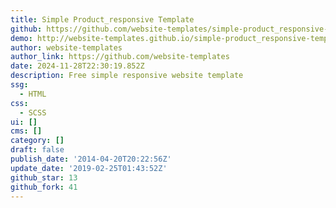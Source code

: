 ```yaml
---
title: Simple Product_responsive Template
github: https://github.com/website-templates/simple-product_responsive-template
demo: http://website-templates.github.io/simple-product_responsive-template/
author: website-templates
author_link: https://github.com/website-templates
date: 2024-11-28T22:30:19.852Z
description: Free simple responsive website template
ssg:
  - HTML
css:
  - SCSS
ui: []
cms: []
category: []
draft: false
publish_date: '2014-04-20T20:22:56Z'
update_date: '2019-02-25T01:43:52Z'
github_star: 13
github_fork: 41
---
```

